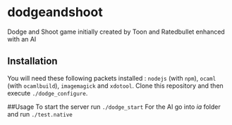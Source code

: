 # dodgeandshoot
Dodge and Shoot game initially created by Toon and Ratedbullet enhanced with an AI

## Installation
You will need these following packets installed : `nodejs` (with `npm`), `ocaml` (with `ocamlbuild`), `imagemagick` and `xdotool`.
Clone this repository and then execute `./dodge_configure`.

##Usage
To start the server run `./dodge_start`
For the AI go into *ia* folder and run `./test.native`
